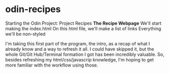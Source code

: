 # odin-recipes
Starting the Odin Project: Project Recipes
****The Recipe Webpage****
We'll start making the index.html
On this html file, we'll make a list of links
Everything we'll be non-styled

I'm taking this first part of the program, the intro, as a recap of what I already know and a way to refresh it all. 
I could have skipped it, but the whole Git/Git Hub/Terminal formation I got has been incredibly valuable. So, besides refreshing my html/css/javascrip knowledge, I'm hoping to get more familiar with the workflow using those.